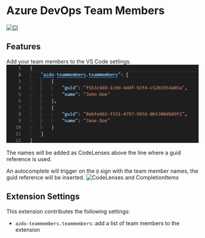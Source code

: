 # Azure DevOps Team Members

[![CI](https://github.com/rfverbruggen/azdo-teammembers/actions/workflows/ci.yml/badge.svg)](https://github.com/rfverbruggen/azdo-teammembers/actions/workflows/ci.yml)

## Features

Add your team members to the VS Code settings.
![Extension settings](https://github.com/rfverbruggen/azdo-teammembers/raw/main/images/extension_settings.png)

The names will be added as CodeLenses above the line where a guid reference is used.

An autocomplete will trigger on the `@` sign with the team member names, the guid reference will be inserted.
![CodeLenses and CompletionItems](https://github.com/rfverbruggen/azdo-teammembers/raw/main/images/images/codelenses_and_completionitems.png)

## Extension Settings

This extension contributes the following settings:

* `azdo-teammembers.teammembers`: add a list of team members to the extension
